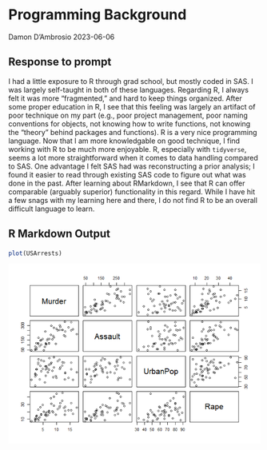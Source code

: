 Programming Background
================
Damon D’Ambrosio
2023-06-06

## Response to prompt

I had a little exposure to R through grad school, but mostly coded in
SAS. I was largely self-taught in both of these languages. Regarding R,
I always felt it was more “fragmented,” and hard to keep things
organized. After some proper education in R, I see that this feeling was
largely an artifact of poor technique on my part (e.g., poor project
management, poor naming conventions for objects, not knowing how to
write functions, not knowing the “theory” behind packages and
functions). R is a very nice programming language. Now that I am more
knowledgable on good technique, I find working with R to be much more
enjoyable. R, especially with `tidyverse`, seems a lot more
straightforward when it comes to data handling compared to SAS. One
advantage I felt SAS had was reconstructing a prior analysis; I found it
easier to read through existing SAS code to figure out what was done in
the past. After learning about RMarkdown, I see that R can offer
comparable (arguably superior) functionality in this regard. While I
have hit a few snags with my learning here and there, I do not find R to
be an overall difficult language to learn.

## R Markdown Output

``` r
plot(USArrests)
```

![](../images/markdown_output-1.png)<!-- -->

